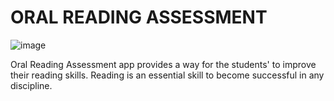 #   ORAL READING ASSESSMENT

![image](https://user-images.githubusercontent.com/830400/116785618-354ee780-aab8-11eb-97a8-031f7e146376.png)

Oral Reading Assessment app provides a way for the students' to improve their reading skills. Reading is an essential skill to become successful in any discipline.  